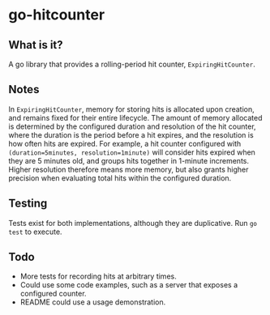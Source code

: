 # go-hitcounter

## What is it?

A go library that provides a rolling-period hit counter, `ExpiringHitCounter`.


## Notes

In `ExpiringHitCounter`, memory for storing hits is allocated upon creation, and remains
fixed for their entire lifecycle. The amount of memory allocated is determined by the
configured duration and resolution of the hit counter, where the duration is the period
before a hit expires, and the resolution is how often hits are expired. For example,
a hit counter configured with `(duration=5minutes, resolution=1minute)` will consider hits
expired when they are 5 minutes old, and groups hits together in 1-minute increments.
Higher resolution therefore means more memory, but also grants higher precision when evaluating
total hits within the configured duration.


## Testing

Tests exist for both implementations, although they are duplicative. Run `go test` to execute.


## Todo

- More tests for recording hits at arbitrary times.
- Could use some code examples, such as a server that exposes a configured counter.
- README could use a usage demonstration.
